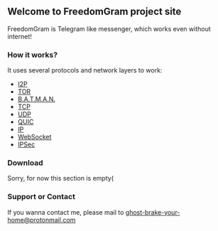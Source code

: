 ## Welcome to FreedomGram project site

FreedomGram is Telegram like messenger, which works even without internet!

### How it works?

It uses several protocols and network layers to work:

- [I2P](https://geti2p.net)
- [TOR](https://torproject.org)
- [B.A.T.M.A.N.](https://www.open-mesh.org)
- [TCP](https://en.wikipedia.org/wiki/Transmission_Control_Protocol)
- [UDP](https://en.wikipedia.org/wiki/User_Datagram_Protocol)
- [QUIC](https://en.wikipedia.org/wiki/QUIC)
- [IP](https://en.wikipedia.org/wiki/Internet_Protocol)
- [WebSocket](https://en.wikipedia.org/wiki/WebSocket)
- [IPSec](https://en.wikipedia.org/wiki/IPsec)

### Download

Sorry, for now this section is empty(

### Support or Contact

If you wanna contact me, please mail to ghost-brake-your-home@protonmail.com
